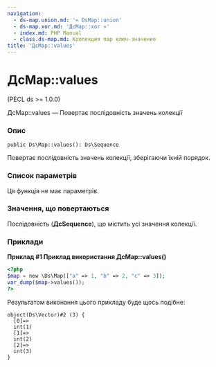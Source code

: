```yaml
---
navigation:
  - ds-map.union.md: '« DsMap::union'
  - ds-map.xor.md: 'ДсMap::xor »'
  - index.md: PHP Manual
  - class.ds-map.md: Коллекция пар ключ-значение
title: 'ДсMap::values'
---
```

# ДсMap::values

(PECL ds >= 1.0.0)

ДсMap::values ​​— Повертає послідовність значень колекції

### Опис

```methodsynopsis
public Ds\Map::values(): Ds\Sequence
```

Повертає послідовність значень колекції, зберігаючи їхній порядок.

### Список параметрів

Ця функція не має параметрів.

### Значення, що повертаються

Послідовність (**ДсSequence**), що містить усі значення колекції.

### Приклади

**Приклад #1 Приклад використання **ДсMap::values()****

```php
<?php
$map = new \Ds\Map(["a" => 1, "b" => 2, "c" => 3]);
var_dump($map->values());
?>
```

Результатом виконання цього прикладу буде щось подібне:

```
object(Ds\Vector)#2 (3) {
  [0]=>
  int(1)
  [1]=>
  int(2)
  [2]=>
  int(3)
}
```

